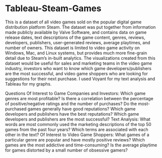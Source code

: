 # Tableau-Steam-Games
 
This is a dataset of all video games sold on the popular digital game distribution platform Steam. The dataset was put together from information made publicly available by Valve Software, and contains data on game release dates, text descriptions of the game content, genres, reviews, developers, publishers, user-generated reviews, average playtimes, and number of owners.
This dataset is limited to video game activity on Windows, Mac, and Linux systems, but provides much more fine-grain detail due to Steam’s in-built analytics. The visualizations created from this dataset would be useful for sales and marketing teams in the video game industry, investors who want to know which game developers/publishers are the most successful, and video game shoppers who are looking for suggestions for their next purchase. I used Voyant for my text analysis and Tableau for my graphs.

Questions
Of Interest to Game Companies and Investors:
Which game genres are most profitable?
Is there a correlation between the percentage of positive/negative ratings and the number of purchases?
Do the most-purchased games generally have good reputations?
Which game developers and publishers have the best reputations?
Which game developers and publishers are the most successful?
Text Analysis:
What words are most commonly used the marketing descriptions of the top 50 games from the past four years?
Which terms are associated with each other in the text?
Of Interest to Video Game Shoppers:
What games of a particular genre are popular and have mostly positive reviews?
Which games are the most addictive and time-consuming?
Is the average playtime for games distorted by a small number of obsessive gamers?
